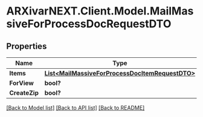 # ARXivarNEXT.Client.Model.MailMassiveForProcessDocRequestDTO
## Properties

Name | Type | Description | Notes
------------ | ------------- | ------------- | -------------
**Items** | [**List&lt;MailMassiveForProcessDocItemRequestDTO&gt;**](MailMassiveForProcessDocItemRequestDTO.md) |  | [optional] 
**ForView** | **bool?** |  | [optional] 
**CreateZip** | **bool?** |  | [optional] 

[[Back to Model list]](../README.md#documentation-for-models) [[Back to API list]](../README.md#documentation-for-api-endpoints) [[Back to README]](../README.md)

